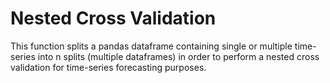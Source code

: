 # Nested Cross Validation

This function splits a pandas dataframe containing single or multiple time-series into n splits (multiple dataframes) in order to perform a nested cross validation for time-series forecasting purposes.